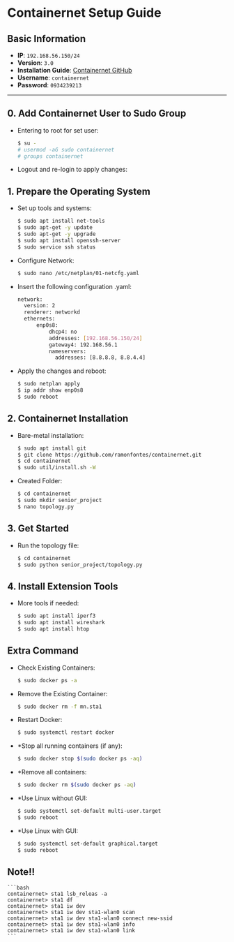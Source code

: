 # Containernet Setup Guide

## Basic Information
- **IP**: `192.168.56.150/24`
- **Version**: `3.0`
- **Installation Guide**: [Containernet GitHub](https://github.com/ramonfontes/containernet)
- **Username**: `containernet`
- **Password**: `0934239213`

---

## 0. Add Containernet User to Sudo Group
- Entering to root for set user:
    ```bash
    $ su -
    # usermod -aG sudo containernet
    # groups containernet
    ```
- Logout and re-login to apply changes:
## 1. Prepare the Operating System
- Set up tools and systems:
    ```bash
    $ sudo apt install net-tools
    $ sudo apt-get -y update
    $ sudo apt-get -y upgrade
    $ sudo apt install openssh-server
    $ sudo service ssh status
    ```
- Configure Network:
    ```bash
    $ sudo nano /etc/netplan/01-netcfg.yaml
    ```
- Insert the following configuration .yaml:
    ```bash
    network:
      version: 2
      renderer: networkd
      ethernets:
          enp0s8:
              dhcp4: no
              addresses: [192.168.56.150/24]
              gateway4: 192.168.56.1
              nameservers:
                addresses: [8.8.8.8, 8.8.4.4]
    ```
- Apply the changes and reboot:
    ```bash
    $ sudo netplan apply
    $ ip addr show enp0s8
    $ sudo reboot
    ```
## 2. Containernet Installation
- Bare-metal installation:
    ```bash
    $ sudo apt install git
    $ git clone https://github.com/ramonfontes/containernet.git
    $ cd containernet
    $ sudo util/install.sh -W
    ```
- Created Folder:
    ```bash
    $ cd containernet
    $ sudo mkdir senior_project
    $ nano topology.py
    ```
## 3. Get Started
- Run the topology file:
    ```bash
    $ cd containernet
    $ sudo python senior_project/topology.py
    ```
## 4. Install Extension Tools
- More tools if needed:
    ```bash
    $ sudo apt install iperf3
    $ sudo apt install wireshark
    $ sudo apt install htop 
    ```
## Extra Command
- Check Existing Containers:
    ```bash
    $ sudo docker ps -a
    ```
- Remove the Existing Container:
    ```bash
    $ sudo docker rm -f mn.sta1
    ```
- Restart Docker:
    ```bash
    $ sudo systemctl restart docker
    ```
- *Stop all running containers (if any):
    ```bash
    $ sudo docker stop $(sudo docker ps -aq)
    ```
- *Remove all containers:
    ```bash
    $ sudo docker rm $(sudo docker ps -aq)
    ```
- *Use Linux without GUI:
    ```bash
    $ sudo systemctl set-default multi-user.target
    $ sudo reboot
    ```
- *Use Linux with GUI:
    ```bash
    $ sudo systemctl set-default graphical.target
    $ sudo reboot
    ```
## Note!!
    ```bash
    containernet> sta1 lsb_releas -a
    containernet> sta1 df
    containernet> sta1 iw dev
    containernet> sta1 iw dev sta1-wlan0 scan
    containernet> sta1 iw dev sta1-wlan0 connect new-ssid
    containernet> sta1 iw dev sta1-wlan0 info
    containernet> sta1 iw dev sta1-wlan0 link
    ```